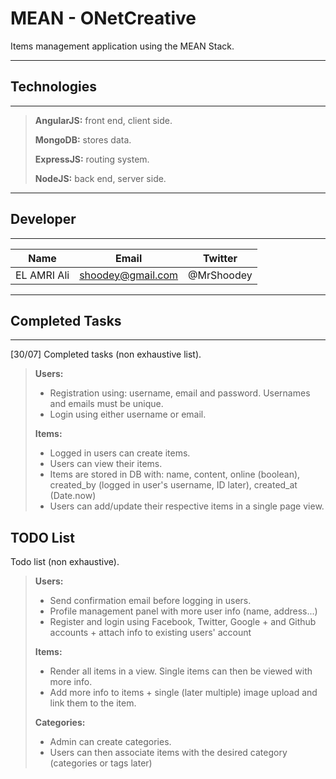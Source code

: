 MEAN - ONetCreative
===================

Items management application using the MEAN Stack.

----------

## Technologies
-------------

> **AngularJS:** front end, client side.
>
> **MongoDB:** stores data.
>
> **ExpressJS:** routing system.
>
> **NodeJS:** back end, server side.


----------

## Developer
-------------

|      Name     |        Email      |      Twitter    |
| ------------- | ----------------- | --------------- |
| EL AMRI Ali  	| shoodey@gmail.com | @MrShoodey      |


----------

## Completed Tasks
-------------

[30/07] Completed tasks (non exhaustive list).

> **Users:**
> 
> *   Registration using: username, email and password. Usernames and emails must be unique.
>*    Login using either username or email.
> 
> **Items:**
> 
> *   Logged in users can create items.
>*    Users can view their items.
> *   Items are stored in DB with: name, content, online (boolean), created_by (logged in user's username, ID later), created_at (Date.now)
> *   Users can add/update their respective items in a single page view.

## TODO List

Todo list (non exhaustive).
> **Users:**
> 
> *   Send confirmation email before logging in users.
> *    Profile management panel with more user info (name, address...)
> *    Register and login using Facebook, Twitter, Google + and Github accounts + attach info to existing users' account
> 
> **Items:**
> 
> *   Render all items in a view. Single items can then be viewed with more info.
> *   Add more info to items + single (later multiple) image upload and link them to the item.
> 
> **Categories:**
>
> *  Admin can create categories.
> * Users can then associate items with the desired category (categories or tags later)